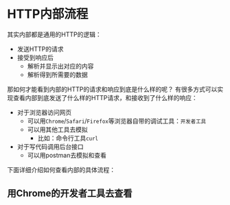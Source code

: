 # HTTP内部流程
其实内部都是通用的HTTP的逻辑：
- 发送HTTP的请求
- 接受到响应后
    - 解析并显示出对应的内容
    - 解析得到所需要的数据

那如何才能看到内部的HTTP的请求和响应到底是什么样的呢？
有很多方式可以实现查看内部到底发送了什么样的HTTP请求，和接收到了什么样的响应：
- 对于浏览器访问网页
    - 可以用`Chrome`/`Safari`/`Firefox`等浏览器自带的调试工具：`开发者工具`
    - 可以用其他工具去模拟
        - 比如：命令行工具`curl`
- 对于写代码调用后台接口
    - 可以用postman去模拟和查看

下面详细介绍如何查看内部的具体流程：

## 用Chrome的开发者工具去查看


